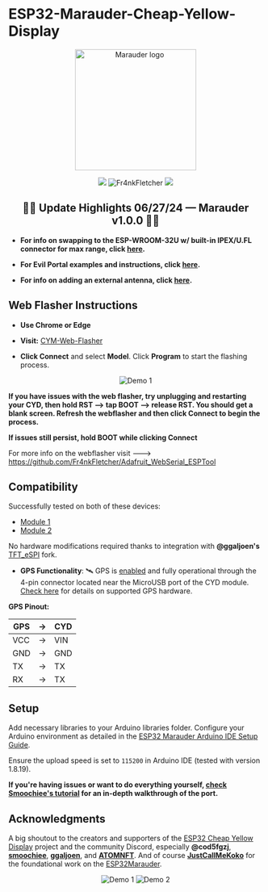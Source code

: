 # ESP32-Marauder-Cheap-Yellow-Display

<p align="center">
  <img alt="Marauder logo" src="https://github.com/Fr4nkFletcher/ESP32-Marauder-Cheap-Yellow-Display/blob/master/img/logo01.png" width="240">
</p>

<p align="center"> <img src="https://github.com/Fr4nkFletcher/Adafruit_WebSerial_ESPTool/actions/workflows/pages.yml/badge.svg" /> <img src="https://komarev.com/ghpvc/?username=Fr4nkFletcher&label=Views&color=0e75b6&style=flat" alt="Fr4nkFletcher" />
<img src="https://img.shields.io/github/issues/Fr4nkFletcher/ESP32-Marauder-Cheap-Yellow-Display?style=flat-square" />
</p>

<div align="center">
  
  ## 🏴‍☠️ Update Highlights 06/27/24 — Marauder v1.0.0 🏴‍☠️

</div>

- **For info on swapping to the ESP-WROOM-32U w/ built-in IPEX/U.FL connector for max range, click [here](https://github.com/Fr4nkFletcher/ESP32-Marauder-Cheap-Yellow-Display/blob/master/AntennaModNew.md).**

- **For Evil Portal examples and instructions, click [here](https://github.com/Fr4nkFletcher/ESP32-Marauder-Cheap-Yellow-Display/blob/master/evilportal/).**

- **For info on adding an external antenna, click [here](https://github.com/Fr4nkFletcher/ESP32-Marauder-Cheap-Yellow-Display/blob/master/AntennaMod.md).**


## Web Flasher Instructions
-  **Use Chrome or Edge**

- **Visit:** [CYM-Web-Flasher](https://fr4nkfletcher.github.io/Adafruit_WebSerial_ESPTool/)

- **Click Connect** and select **Model**. Click **Program** to start the flashing process.

<p align="center">
  <img src="https://github.com/Fr4nkFletcher/Adafruit_WebSerial_ESPTool/blob/main/assets/sc21.png" alt="Demo 1">

  **If you have issues with the web flasher, try unplugging and restarting your CYD, then hold RST --> tap BOOT --> release RST.
  You should get a blank screen. Refresh the webflasher and then click Connect to begin the process.**
  
  **If issues still persist, hold BOOT while clicking Connect**

   For more info on the webflasher visit ---> https://github.com/Fr4nkFletcher/Adafruit_WebSerial_ESPTool
 
</p>



## Compatibility

Successfully tested on both of these devices:
- [Module 1](https://amazon.com/dp/B0BVFXR313)
- [Module 2](https://amazon.com/dp/B0CLR7MQ91)

No hardware modifications required thanks to integration with **@ggaljoen's** [TFT_eSPI](https://github.com/ggaljoen/TFT_eSPI) fork.

- **GPS Functionality**: 🛰 GPS is [enabled](screenshots/gps5.jpg) and fully operational through the 4-pin connector located near the MicroUSB port of the CYD module. [Check here](https://github.com/justcallmekoko/ESP32Marauder/wiki/gps-modification) for details on supported GPS hardware.

**GPS Pinout:**

| GPS    |  ->  | CYD    |
|--------|------|--------|
| VCC    |  ->  | VIN    |
| GND    |  ->  | GND    |
| TX     |  ->  | TX     |
| RX     |  ->  | TX     |

## Setup

Add necessary libraries to your Arduino libraries folder. Configure your Arduino environment as detailed in the [ESP32 Marauder Arduino IDE Setup Guide](https://github.com/justcallmekoko/ESP32Marauder/wiki/arduino-ide-setup).

Ensure the upload speed is set to `115200` in Arduino IDE (tested with version 1.8.19).

**If you're having issues or want to do everything yourself, [check Smoochiee's tutorial](https://github.com/smoochiee/MARAUDER-FOR-CYD---CHEAP-YELLOW-DISPLAY) for an in-depth walkthrough of the port.**

## Acknowledgments

A big shoutout to the creators and supporters of the [ESP32 Cheap Yellow Display](https://github.com/witnessmenow/ESP32-Cheap-Yellow-Display) project and the community Discord, especially **@cod5fgzj**, [**smoochiee**](https://github.com/smoochiee), [**ggaljoen**](https://github.com/ggaljoen), and [**ATOMNFT**](https://github.com/ATOMNFT). And of course [**JustCallMeKoko**](https://github.com/justcallmekoko) for the foundational work on the [ESP32Marauder](https://github.com/justcallmekoko/ESP32Marauder).

<p align="center">
  <img src="https://github.com/Fr4nkFletcher/ESP32-Marauder-Cheap-Yellow-Display/blob/master/screenshots/2.gif" alt="Demo 1">
  <img src="https://github.com/Fr4nkFletcher/ESP32-Marauder-Cheap-Yellow-Display/blob/master/screenshots/swift2.gif" alt="Demo 2">
</p>

